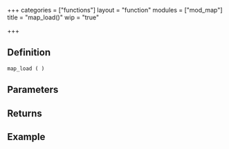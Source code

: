 +++
categories = ["functions"]
layout = "function"
modules = ["mod_map"]
title = "map_load()"
wip = "true"

+++

## Definition

    map_load ( )

## Parameters

## Returns

## Example

```
```
